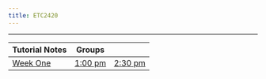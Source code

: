 ```yaml
---
title: ETC2420
---
```

<hr>

|    Tutorial Notes      | Groups   |      |
|:-----------------------|:--------:|:-----:|
|[Week One](../content/weekone/notes.html)| [1:00 pm](../content/weekone/group1.html) |[2:30 pm](../content/weekone/group2.html) |

